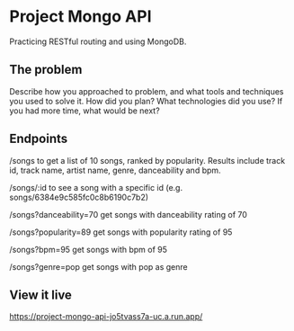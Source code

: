 # Project Mongo API

Practicing RESTful routing and using MongoDB.

## The problem

Describe how you approached to problem, and what tools and techniques you used to solve it. How did you plan? What technologies did you use? If you had more time, what would be next?

## Endpoints

/songs to get a list of 10 songs, ranked by popularity. Results include track id, track name, artist name, genre, danceability and bpm.

/songs/:id to see a song with a specific id (e.g. songs/6384e9c585fc0c8b6190c7b2)

/songs?danceability=70 get songs with danceability rating of 70

/songs?popularity=89 get songs with popularity rating of 95

/songs?bpm=95 get songs with bpm of 95

/songs?genre=pop get songs with pop as genre

## View it live

https://project-mongo-api-jo5tvass7a-uc.a.run.app/